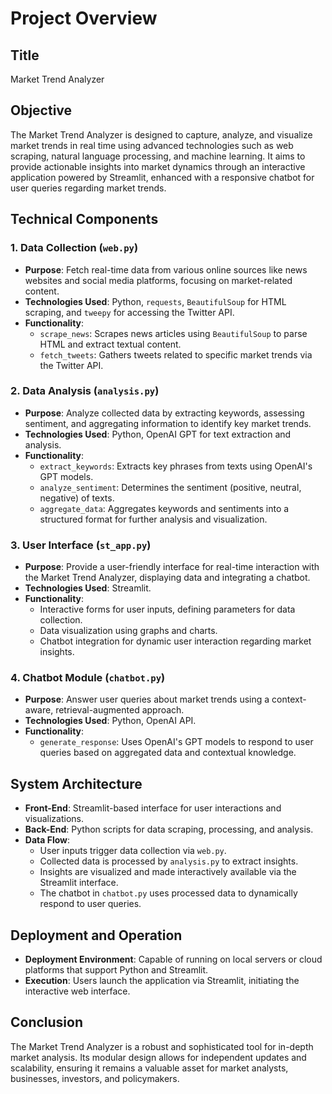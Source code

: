 # Project Overview

## Title
Market Trend Analyzer

## Objective
The Market Trend Analyzer is designed to capture, analyze, and visualize market trends in real time using advanced technologies such as web scraping, natural language processing, and machine learning. It aims to provide actionable insights into market dynamics through an interactive application powered by Streamlit, enhanced with a responsive chatbot for user queries regarding market trends.

## Technical Components

### 1. Data Collection (`web.py`)
- **Purpose**: Fetch real-time data from various online sources like news websites and social media platforms, focusing on market-related content.
- **Technologies Used**: Python, `requests`, `BeautifulSoup` for HTML scraping, and `tweepy` for accessing the Twitter API.
- **Functionality**:
  - `scrape_news`: Scrapes news articles using `BeautifulSoup` to parse HTML and extract textual content.
  - `fetch_tweets`: Gathers tweets related to specific market trends via the Twitter API.

### 2. Data Analysis (`analysis.py`)
- **Purpose**: Analyze collected data by extracting keywords, assessing sentiment, and aggregating information to identify key market trends.
- **Technologies Used**: Python, OpenAI GPT for text extraction and analysis.
- **Functionality**:
  - `extract_keywords`: Extracts key phrases from texts using OpenAI's GPT models.
  - `analyze_sentiment`: Determines the sentiment (positive, neutral, negative) of texts.
  - `aggregate_data`: Aggregates keywords and sentiments into a structured format for further analysis and visualization.

### 3. User Interface (`st_app.py`)
- **Purpose**: Provide a user-friendly interface for real-time interaction with the Market Trend Analyzer, displaying data and integrating a chatbot.
- **Technologies Used**: Streamlit.
- **Functionality**:
  - Interactive forms for user inputs, defining parameters for data collection.
  - Data visualization using graphs and charts.
  - Chatbot integration for dynamic user interaction regarding market insights.

### 4. Chatbot Module (`chatbot.py`)
- **Purpose**: Answer user queries about market trends using a context-aware, retrieval-augmented approach.
- **Technologies Used**: Python, OpenAI API.
- **Functionality**:
  - `generate_response`: Uses OpenAI's GPT models to respond to user queries based on aggregated data and contextual knowledge.

## System Architecture
- **Front-End**: Streamlit-based interface for user interactions and visualizations.
- **Back-End**: Python scripts for data scraping, processing, and analysis.
- **Data Flow**:
  - User inputs trigger data collection via `web.py`.
  - Collected data is processed by `analysis.py` to extract insights.
  - Insights are visualized and made interactively available via the Streamlit interface.
  - The chatbot in `chatbot.py` uses processed data to dynamically respond to user queries.

## Deployment and Operation
- **Deployment Environment**: Capable of running on local servers or cloud platforms that support Python and Streamlit.
- **Execution**: Users launch the application via Streamlit, initiating the interactive web interface.

## Conclusion
The Market Trend Analyzer is a robust and sophisticated tool for in-depth market analysis. Its modular design allows for independent updates and scalability, ensuring it remains a valuable asset for market analysts, businesses, investors, and policymakers.
